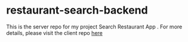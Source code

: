 # restaurant-search-backend
This is the server repo for my project Search Restaurant App . For more details, please visit the client repo [here](https://github.com/demi-werkzam/restaurant-app-frontend)
